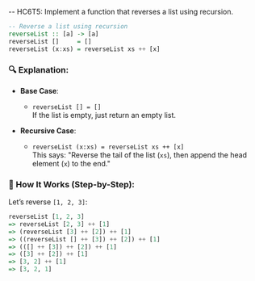 -- HC6T5: Implement a function that reverses a list using recursion.

```haskell
-- Reverse a list using recursion
reverseList :: [a] -> [a]
reverseList []     = []
reverseList (x:xs) = reverseList xs ++ [x]
```

### 🔍 Explanation:

- **Base Case**:
  - `reverseList [] = []`  
    If the list is empty, just return an empty list.

- **Recursive Case**:
  - `reverseList (x:xs) = reverseList xs ++ [x]`  
    This says: "Reverse the tail of the list (`xs`), then append the head element (`x`) to the end."

### 🧠 How It Works (Step-by-Step):

Let’s reverse `[1, 2, 3]`:

```haskell
reverseList [1, 2, 3]
=> reverseList [2, 3] ++ [1]
=> (reverseList [3] ++ [2]) ++ [1]
=> ((reverseList [] ++ [3]) ++ [2]) ++ [1]
=> (([] ++ [3]) ++ [2]) ++ [1]
=> ([3] ++ [2]) ++ [1]
=> [3, 2] ++ [1]
=> [3, 2, 1]
```

